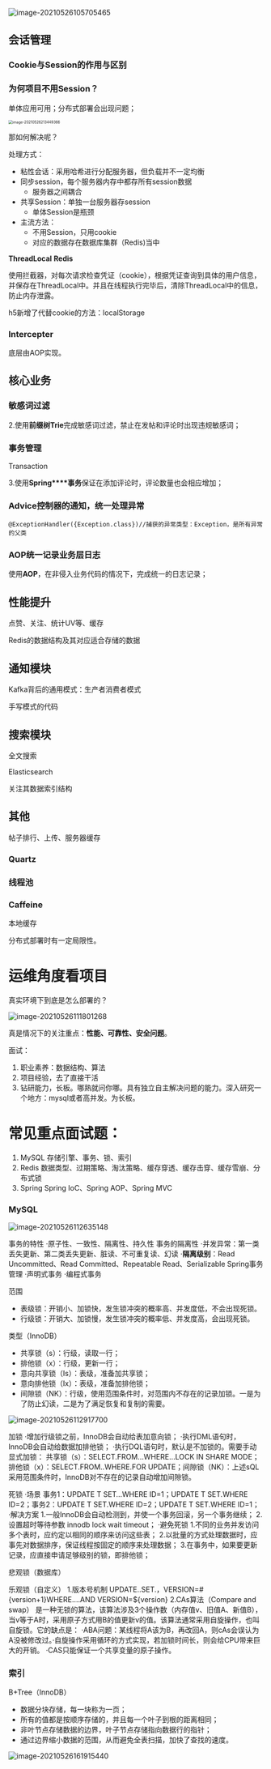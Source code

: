 ![image-20210526105705465](项目总结.assets/image-20210526105705465.png)

## 会话管理

### Cookie与Session的作用与区别



### 为何项目不用Session？

单体应用可用；分布式部署会出现问题；

<img src="项目总结.assets/image-20210526213449366.png" alt="image-20210526213449366" style="zoom:50%;" />

那如何解决呢？

处理方式：

- 粘性会话：采用哈希进行分配服务器，但负载并不一定均衡
- 同步session，每个服务器内存中都存所有session数据
  - 服务器之间耦合
- 共享Session：单独一台服务器存session
  - 单体Session是瓶颈
- 主流方法：
  - 不用Session，只用cookie
  - 对应的数据存在数据库集群（Redis)当中

**ThreadLocal**   **Redis**

使用拦截器，对每次请求检查凭证（cookie），根据凭证查询到具体的用户信息，并保存在ThreadLocal中。并且在线程执行完毕后，清除ThreadLocal中的信息，防止内存泄露。

h5新增了代替cookie的方法：localStorage





### Intercepter

底层由AOP实现。

## 核心业务

### 敏感词过滤

  2.使用**前缀树Trie**完成敏感词过滤，禁止在发帖和评论时出现违规敏感词；  

### 事务管理

Transaction

  3.使用**Spring****事务**保证在添加评论时，评论数量也会相应增加；  

### Advice控制器的通知，统一处理异常

```
@ExceptionHandler({Exception.class})//捕获的异常类型：Exception，是所有异常的父类
```

### AOP统一记录业务层日志

使用**AOP**，在非侵入业务代码的情况下，完成统一的日志记录；

## 性能提升

点赞、关注、统计UV等、缓存

Redis的数据结构及其对应适合存储的数据



## 通知模块

Kafka背后的通用模式：生产者消费者模式

手写模式的代码



## 搜索模块

全文搜索

Elasticsearch

关注其数据索引结构



## 其他

帖子排行、上传、服务器缓存

### Quartz



### 线程池



### Caffeine

本地缓存

分布式部署时有一定局限性。





# 运维角度看项目

真实环境下到底是怎么部署的？

![image-20210526111801268](项目总结.assets/image-20210526111801268.png)

真是情况下的关注重点：**性能、可靠性、安全问题**。



面试：

1. 职业素养：数据结构、算法
2. 项目经验，去了直接干活
3. 钻研能力，长板。哪熟就问你哪。具有独立自主解决问题的能力。深入研究一个地方：mysql或者高并发。为长板。



# 常见重点面试题：

1. MySQL
	存储引擎、事务、锁、索引
2. Redis
    数据类型、过期策略、淘汰策略、缓存穿透、缓存击穿、缓存雪崩、分布式锁
3. Spring
    Spring IoC、Spring AOP、Spring MVC



### MySQL

![image-20210526112635148](项目总结.assets/image-20210526112635148.png)

事务的特性
·原子性、一致性、隔离性、持久性
事务的隔离性
·并发异常：第一类丢失更新、第二类丢失更新、脏读、不可重复读、幻读
·**隔离级别**：Read Uncommitted、Read Committed、Repeatable Read、Serializable
Spring事务管理
·声明式事务
·编程式事务

范围

- 表级锁：开销小、加锁快，发生锁冲突的概率高、并发度低，不会出现死锁。
- 行级锁：开销大、加锁慢，发生锁冲突的概率低、并发度高，会出现死锁。

类型（InnoDB）

- 共享锁（s）：行级，读取一行；
- 排他锁（x）：行级，更新一行；
- 意向共享锁（Is）：表级，准备加共享锁；
- 意向排他锁（Ix）：表级，准备加排他锁；
- 间隙锁（NK）：行级，使用范围条件时，对范围内不存在的记录加锁。一是为了防止幻读，二是为了满足恢复和复制的需要。

![image-20210526112917700](项目总结.assets/image-20210526112917700.png)

加锁
·增加行级锁之前，InnoDB会自动给表加意向锁；
·执行DML语句时，InnoDB会自动给数据加排他锁；
·执行DQL语句时，默认是不加锁的。需要手动显式加锁：
共享锁（s）：SELECT.FROM…WHERE…LOCK IN SHARE MODE；排他锁（x）：SELECT.FROM..WHERE.FOR UPDATE；间隙锁（NK）：上述sQL采用范围条件时，InnoDB对不存在的记录自动增加间隙锁。

死锁
·场景
事务1：UPDATE T SET…WHERE ID=1；UPDATE T SET.WHERE ID=2；事务2：UPDATE T SET.WHERE ID=2；UPDATE T SET.WHERE ID=1；
·解决方案
1.一般InnoDB会自动检测到，并使一个事务回滚，另一个事务继续；
2.设置超时等待参数 innodb lock wait timeout；
·避免死锁
1.不同的业务并发访问多个表时，应约定以相同的顺序来访问这些表；
2.以批量的方式处理数据时，应事先对数据排序，保证线程按固定的顺序来处理数据；
3.在事务中，如果要更新记录，应直接申请足够级别的锁，即排他锁；

悲观锁（数据库）

乐观锁（自定义）
1.版本号机制
UPDATE..SET.，VERSION=#{version+1}WHERE.…AND VERSION=${version}
2.CAs算法（Compare and swap）
是一种无锁的算法，该算法涉及3个操作数（内存值v、旧值A、新值B），当v等于A时，采用原子方式用B的值更新v的值。该算法通常采用自旋操作，也叫自旋锁。它的缺点是：
·ABA问题：某线程将A该为B，再改回A，则cAs会误认为A没被修改过。·自旋操作采用循环的方式实现，若加锁时间长，则会给CPU带来巨大的开销。
·CAS只能保证一个共享变量的原子操作。



### 索引

B+Tree（InnoDB）

- 数据分块存储，每一块称为一页；
- 所有的值都是按顺序存储的，并且每一个叶子到根的距离相同；
- 非叶节点存储数据的边界，叶子节点存储指向数据行的指针；
- 通过边界缩小数据的范围，从而避免全表扫描，加快了查找的速度。

![image-20210526161915440](项目总结.assets/image-20210526161915440.png)

